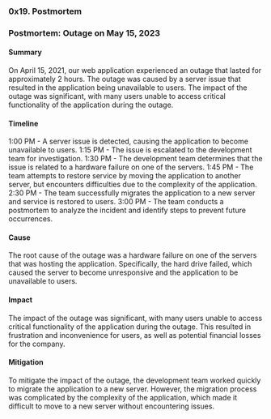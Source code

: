 ### 0x19. Postmortem
### Postmortem: Outage on May 15, 2023
#### Summary
On April 15, 2021, our web application experienced an outage that lasted for approximately 2 hours. The outage was caused by a server issue that resulted in the application being unavailable to users. The impact of the outage was significant, with many users unable to access critical functionality of the application during the outage.

#### Timeline
1:00 PM - A server issue is detected, causing the application to become unavailable to users.
1:15 PM - The issue is escalated to the development team for investigation.
1:30 PM - The development team determines that the issue is related to a hardware failure on one of the servers.
1:45 PM - The team attempts to restore service by moving the application to another server, but encounters difficulties due to the complexity of the application.
2:30 PM - The team successfully migrates the application to a new server and service is restored to users.
3:00 PM - The team conducts a postmortem to analyze the incident and identify steps to prevent future occurrences.
#### Cause
The root cause of the outage was a hardware failure on one of the servers that was hosting the application. Specifically, the hard drive failed, which caused the server to become unresponsive and the application to be unavailable to users.

#### Impact
The impact of the outage was significant, with many users unable to access critical functionality of the application during the outage. This resulted in frustration and inconvenience for users, as well as potential financial losses for the company.

#### Mitigation
To mitigate the impact of the outage, the development team worked quickly to migrate the application to a new server. However, the migration process was complicated by the complexity of the application, which made it difficult to move to a new server without encountering issues.
